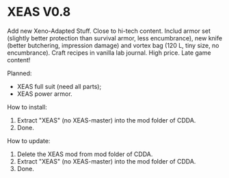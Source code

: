 # XEAS V0.8
Add new Xeno-Adapted Stuff. Close to hi-tech content. Includ armor set (slightly better protection than survival armor, less encumbrance), new knife (better butchering, impression damage) and vortex bag (120 L, tiny size, no encumbrance). Craft recipes in vanilla lab journal. High price. Late game content!

Planned:
- XEAS full suit (need all parts);
- XEAS power armor.

How to install:
1) Extract "XEAS" (no XEAS-master) into the mod folder of CDDA.
2) Done.

How to update:
1) Delete the XEAS mod from mod folder of CDDA.
2) Extract "XEAS" (no XEAS-master) into the mod folder of CDDA.
3) Done.

